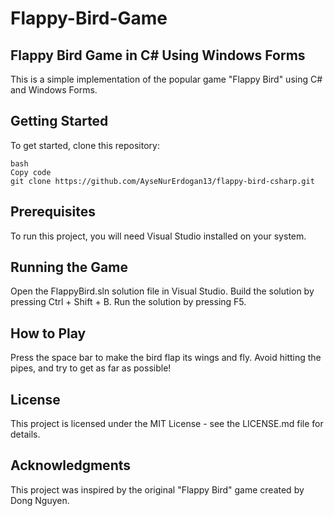 # Flappy-Bird-Game

## Flappy Bird Game in C# Using Windows Forms

This is a simple implementation of the popular game "Flappy Bird" using C# and Windows Forms.

## Getting Started

To get started, clone this repository:

```
bash
Copy code
git clone https://github.com/AyseNurErdogan13/flappy-bird-csharp.git
```
## Prerequisites

To run this project, you will need Visual Studio installed on your system.

## Running the Game

Open the FlappyBird.sln solution file in Visual Studio.
Build the solution by pressing Ctrl + Shift + B.
Run the solution by pressing F5.

## How to Play

Press the space bar to make the bird flap its wings and fly. Avoid hitting the pipes, and try to get as far as possible!

## License

This project is licensed under the MIT License - see the LICENSE.md file for details.

## Acknowledgments

This project was inspired by the original "Flappy Bird" game created by Dong Nguyen.
